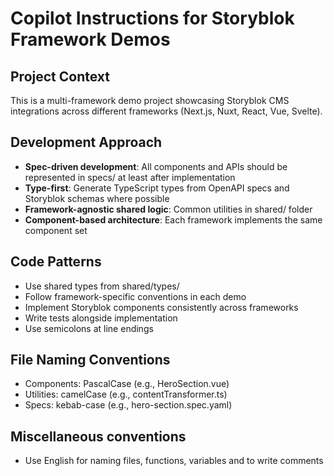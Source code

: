 # Copilot Instructions for Storyblok Framework Demos

## Project Context
This is a multi-framework demo project showcasing Storyblok CMS integrations across different frameworks (Next.js, Nuxt, React, Vue, Svelte).

## Development Approach
- **Spec-driven development**: All components and APIs should be represented in specs/ at least after implementation
- **Type-first**: Generate TypeScript types from OpenAPI specs and Storyblok schemas where possible
- **Framework-agnostic shared logic**: Common utilities in shared/ folder
- **Component-based architecture**: Each framework implements the same component set

## Code Patterns
- Use shared types from shared/types/
- Follow framework-specific conventions in each demo
- Implement Storyblok components consistently across frameworks
- Write tests alongside implementation
- Use semicolons at line endings

## File Naming Conventions
- Components: PascalCase (e.g., HeroSection.vue)
- Utilities: camelCase (e.g., contentTransformer.ts)
- Specs: kebab-case (e.g., hero-section.spec.yaml)

## Miscellaneous conventions
- Use English for naming files, functions, variables and to write comments